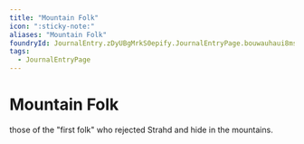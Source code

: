 ```yaml
---
title: "Mountain Folk"
icon: ":sticky-note:"
aliases: "Mountain Folk"
foundryId: JournalEntry.zDyUBgMrkS0epify.JournalEntryPage.bouwauhaui8msdvx
tags:
  - JournalEntryPage
---
```


# Mountain Folk
those of the "first folk" who rejected Strahd and hide in the mountains.
